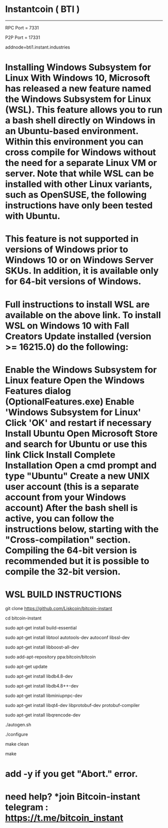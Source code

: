 # Instantcoin ( BTI )
----------------------

RPC Port = 7331

P2P Port = 17331

addnode=bti1.instant.industries

# Installing Windows Subsystem for Linux With Windows 10, Microsoft has released a new feature named the Windows Subsystem for Linux (WSL). This feature allows you to run a bash shell directly on Windows in an Ubuntu-based environment. Within this environment you can cross compile for Windows without the need for a separate Linux VM or server. Note that while WSL can be installed with other Linux variants, such as OpenSUSE, the following instructions have only been tested with Ubuntu.

# This feature is not supported in versions of Windows prior to Windows 10 or on Windows Server SKUs. In addition, it is available only for 64-bit versions of Windows.

# Full instructions to install WSL are available on the above link. To install WSL on Windows 10 with Fall Creators Update installed (version >= 16215.0) do the following:

# Enable the Windows Subsystem for Linux feature Open the Windows Features dialog (OptionalFeatures.exe) Enable 'Windows Subsystem for Linux' Click 'OK' and restart if necessary Install Ubuntu Open Microsoft Store and search for Ubuntu or use this link Click Install Complete Installation Open a cmd prompt and type "Ubuntu" Create a new UNIX user account (this is a separate account from your Windows account) After the bash shell is active, you can follow the instructions below, starting with the "Cross-compilation" section. Compiling the 64-bit version is recommended but it is possible to compile the 32-bit version.

# WSL BUILD INSTRUCTIONS 

git clone https://github.com/Liskcoin/bitcoin-instant 

cd bitcoin-instant

sudo apt-get install build-essential

sudo apt-get install libtool autotools-dev autoconf libssl-dev

sudo apt-get install libboost-all-dev

sudo add-apt-repository ppa:bitcoin/bitcoin

sudo apt-get update

sudo apt-get install libdb4.8-dev

sudo apt-get install libdb4.8++-dev

sudo apt-get install libminiupnpc-dev

sudo apt-get install libqt4-dev libprotobuf-dev protobuf-compiler

sudo apt-get install libqrencode-dev

./autogen.sh

./configure

make clean

make

# add -y if you get "Abort." error.

# need help? *join Bitcoin-instant telegram : https://t.me/bitcoin_instant



